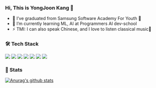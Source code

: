 ### Hi, This is YongJoon Kang 👋

- 🔭 I’ve graduated from Samsung Software Academy For Youth 🏫
- 🌱 I’m currently learning ML, AI at Programmers AI dev-school
- ⚡ TMI: I can also speak Chinese, and I love to listen classical music🎵


### 🛠 Tech Stack

<img src="https://img.shields.io/badge/Python-3776AB?style=flat-square&logo=Python&logoColor=white"/></a>
<img src="https://img.shields.io/badge/Django-092E20?style=flat-square&logo=Django&logoColor=white"/></a>
<img src="https://img.shields.io/badge/HTML5-E34F26?style=flat-square&logo=HTML5&logoColor=white"/></a>
<img src="https://img.shields.io/badge/CSS-1572B6?style=flat-square&logo=CSS3&logoColor=white"/></a>
<img src="https://img.shields.io/badge/MySQL-4479A1?style=flat-square&logo=MySQL&logoColor=white"/></a>
<img src="https://img.shields.io/badge/AWS-232F3E?style=flat-square&logo=AmazonAWS&logoColor=white"/></a>
<img src="https://img.shields.io/badge/Git-F05032?style=flat-square&logo=Git&logoColor=white"/></a>

### 🧭 Stats

[![Anurag's github stats](https://github-readme-stats.vercel.app/api?username=ketkat001&show_icons=true&theme=radical)](https://github.com/anuraghazra/github-readme-stats)

